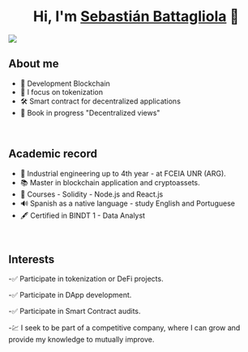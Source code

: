 <div align="center">
<h1 align="center">Hi, I'm <a href="https://aristi.dev">Sebastián Battagliola</a> 👋</h1>
</div>
<img src="https://i.imgur.com/OUL5iog.png">


## About me

- 📣 Development Blockchain
- 💎 I focus on tokenization
- 🛠 Smart contract for decentralized applications
- 📗 Book in progress "Decentralized views"
  

<br>

## Academic record

- 📖 Industrial engineering up to 4th year - at FCEIA UNR (ARG).
- 📚 Master in blockchain application and cryptoassets.
- 📓 Courses - Solidity - Node.js and React.js
- 🔊 Spanish as a native language - study English and Portuguese
- 🖋 Certified in BINDT 1 - Data Analyst

<br>

## Interests
-✅ Participate in tokenization or DeFi projects.

-✅ Participate in DApp development.

-✅ Participate in Smart Contract audits.

-💹 I seek to be part of a competitive company, where I can grow and provide my knowledge to mutually improve.



